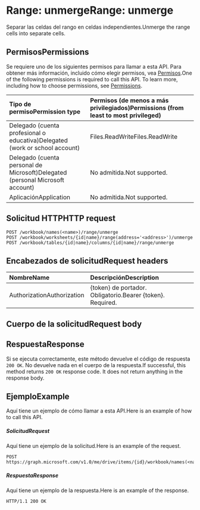 # <a name="range-unmerge"></a><span data-ttu-id="3b72c-101">Range: unmerge</span><span class="sxs-lookup"><span data-stu-id="3b72c-101">Range: unmerge</span></span>

<span data-ttu-id="3b72c-102">Separar las celdas del rango en celdas independientes.</span><span class="sxs-lookup"><span data-stu-id="3b72c-102">Unmerge the range cells into separate cells.</span></span>
## <a name="permissions"></a><span data-ttu-id="3b72c-103">Permisos</span><span class="sxs-lookup"><span data-stu-id="3b72c-103">Permissions</span></span>
<span data-ttu-id="3b72c-p101">Se requiere uno de los siguientes permisos para llamar a esta API. Para obtener más información, incluido cómo elegir permisos, vea [Permisos](../../../concepts/permissions_reference.md).</span><span class="sxs-lookup"><span data-stu-id="3b72c-p101">One of the following permissions is required to call this API. To learn more, including how to choose permissions, see [Permissions](../../../concepts/permissions_reference.md).</span></span>

|<span data-ttu-id="3b72c-106">Tipo de permiso</span><span class="sxs-lookup"><span data-stu-id="3b72c-106">Permission type</span></span>      | <span data-ttu-id="3b72c-107">Permisos (de menos a más privilegiados)</span><span class="sxs-lookup"><span data-stu-id="3b72c-107">Permissions (from least to most privileged)</span></span>              |
|:--------------------|:---------------------------------------------------------|
|<span data-ttu-id="3b72c-108">Delegado (cuenta profesional o educativa)</span><span class="sxs-lookup"><span data-stu-id="3b72c-108">Delegated (work or school account)</span></span> | <span data-ttu-id="3b72c-109">Files.ReadWrite</span><span class="sxs-lookup"><span data-stu-id="3b72c-109">Files.ReadWrite</span></span>    |
|<span data-ttu-id="3b72c-110">Delegado (cuenta personal de Microsoft)</span><span class="sxs-lookup"><span data-stu-id="3b72c-110">Delegated (personal Microsoft account)</span></span> | <span data-ttu-id="3b72c-111">No admitida.</span><span class="sxs-lookup"><span data-stu-id="3b72c-111">Not supported.</span></span>    |
|<span data-ttu-id="3b72c-112">Aplicación</span><span class="sxs-lookup"><span data-stu-id="3b72c-112">Application</span></span> | <span data-ttu-id="3b72c-113">No admitida.</span><span class="sxs-lookup"><span data-stu-id="3b72c-113">Not supported.</span></span> |

## <a name="http-request"></a><span data-ttu-id="3b72c-114">Solicitud HTTP</span><span class="sxs-lookup"><span data-stu-id="3b72c-114">HTTP request</span></span>
<!-- { "blockType": "ignored" } -->
```http
POST /workbook/names(<name>)/range/unmerge
POST /workbook/worksheets/{id|name}/range(address='<address>')/unmerge
POST /workbook/tables/{id|name}/columns/{id|name}/range/unmerge

```
## <a name="request-headers"></a><span data-ttu-id="3b72c-115">Encabezados de solicitud</span><span class="sxs-lookup"><span data-stu-id="3b72c-115">Request headers</span></span>
| <span data-ttu-id="3b72c-116">Nombre</span><span class="sxs-lookup"><span data-stu-id="3b72c-116">Name</span></span>       | <span data-ttu-id="3b72c-117">Descripción</span><span class="sxs-lookup"><span data-stu-id="3b72c-117">Description</span></span>|
|:---------------|:----------|
| <span data-ttu-id="3b72c-118">Authorization</span><span class="sxs-lookup"><span data-stu-id="3b72c-118">Authorization</span></span>  | <span data-ttu-id="3b72c-p102">{token} de portador. Obligatorio.</span><span class="sxs-lookup"><span data-stu-id="3b72c-p102">Bearer {token}. Required.</span></span> |

## <a name="request-body"></a><span data-ttu-id="3b72c-121">Cuerpo de la solicitud</span><span class="sxs-lookup"><span data-stu-id="3b72c-121">Request body</span></span>

## <a name="response"></a><span data-ttu-id="3b72c-122">Respuesta</span><span class="sxs-lookup"><span data-stu-id="3b72c-122">Response</span></span>

<span data-ttu-id="3b72c-p103">Si se ejecuta correctamente, este método devuelve el código de respuesta `200 OK`. No devuelve nada en el cuerpo de la respuesta.</span><span class="sxs-lookup"><span data-stu-id="3b72c-p103">If successful, this method returns `200 OK` response code. It does not return anything in the response body.</span></span>

## <a name="example"></a><span data-ttu-id="3b72c-125">Ejemplo</span><span class="sxs-lookup"><span data-stu-id="3b72c-125">Example</span></span>
<span data-ttu-id="3b72c-126">Aquí tiene un ejemplo de cómo llamar a esta API.</span><span class="sxs-lookup"><span data-stu-id="3b72c-126">Here is an example of how to call this API.</span></span>
##### <a name="request"></a><span data-ttu-id="3b72c-127">Solicitud</span><span class="sxs-lookup"><span data-stu-id="3b72c-127">Request</span></span>
<span data-ttu-id="3b72c-128">Aquí tiene un ejemplo de la solicitud.</span><span class="sxs-lookup"><span data-stu-id="3b72c-128">Here is an example of the request.</span></span>
<!-- {
  "blockType": "request",
  "name": "range_unmerge"
}-->
```http
POST https://graph.microsoft.com/v1.0/me/drive/items/{id}/workbook/names(<name>)/range/unmerge
```

##### <a name="response"></a><span data-ttu-id="3b72c-129">Respuesta</span><span class="sxs-lookup"><span data-stu-id="3b72c-129">Response</span></span>
<span data-ttu-id="3b72c-130">Aquí tiene un ejemplo de la respuesta.</span><span class="sxs-lookup"><span data-stu-id="3b72c-130">Here is an example of the response.</span></span> 
<!-- {
  "blockType": "response",
  "truncated": true,
  "@odata.type": "microsoft.graph.none"
} -->
```http
HTTP/1.1 200 OK
```

<!-- uuid: 8fcb5dbc-d5aa-4681-8e31-b001d5168d79
2015-10-25 14:57:30 UTC -->
<!-- {
  "type": "#page.annotation",
  "description": "Range: unmerge",
  "keywords": "",
  "section": "documentation",
  "tocPath": ""
}-->